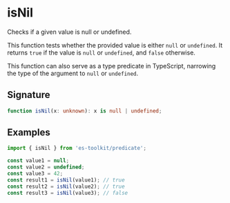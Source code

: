 # isNil

Checks if a given value is null or undefined.

This function tests whether the provided value is either `null` or `undefined`.
It returns `true` if the value is `null` or `undefined`, and `false` otherwise.

This function can also serve as a type predicate in TypeScript, narrowing the type of the argument to `null` or `undefined`.

## Signature

```typescript
function isNil(x: unknown): x is null | undefined;
```

## Examples

```typescript
import { isNil } from 'es-toolkit/predicate';

const value1 = null;
const value2 = undefined;
const value3 = 42;
const result1 = isNil(value1); // true
const result2 = isNil(value2); // true
const result3 = isNil(value3); // false
```
